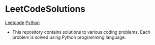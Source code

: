 # LeetCodeSolutions

  [Leetcode](www.leetcode.com)
  [Python](https://www.python.org/)

- This repository contains solutions to various coding problems. Each problem is solved using Python programming language.
